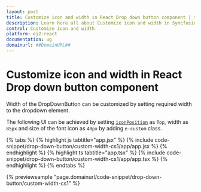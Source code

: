 ```yaml
---
layout: post
title: Customize icon and width in React Drop down button component | Syncfusion
description: Learn here all about Customize icon and width in Syncfusion React Drop down button component of Syncfusion Essential JS 2 and more.
control: Customize icon and width 
platform: ej2-react
documentation: ug
domainurl: ##DomainURL##
---
```


# Customize icon and width in React Drop down button component

Width of the DropDownButton can be customized by setting required width to the dropdown element.

The following UI can be achieved by setting [`iconPosition`](https://ej2.syncfusion.com/react/documentation/api/drop-down-button#iconposition) as `Top`, width as `85px` and size of the font icon as `40px` by adding `e-custom` class.

{% tabs %}
{% highlight js tabtitle="app.jsx" %}
{% include code-snippet/drop-down-button/custom-width-cs1/app/app.jsx %}
{% endhighlight %}
{% highlight ts tabtitle="app.tsx" %}
{% include code-snippet/drop-down-button/custom-width-cs1/app/app.tsx %}
{% endhighlight %}
{% endtabs %}

 {% previewsample "page.domainurl/code-snippet/drop-down-button/custom-width-cs1" %}